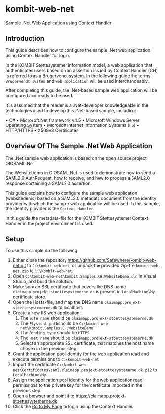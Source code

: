 # kombit-web-net
Sample .Net Web Application using Context Handler

## <a name=“introduction”></a>Introduction

This guide describes how to configure the sample .Net web application using Context Handler for login.

In the KOMBIT Støttesystemer information model, a web application that authenticates users based on an assertion issued by Context Handler (CH) is referred to as a Brugervendt system. In the following guide the terms `Brugervendt system` and `web application` will be used interchangeably.

After completing this guide, the .Net-based sample web application will be configured and ready to be used.

It is assumed that the reader is a .Net-developer knowledgeable in the technologies used to develop this .Net-based sample, including:

•	C#
•	Microsoft.Net framework v4.5
•	Microsoft Windows Server Operating System
•	Microsoft Internet Information Systems (IIS)
•	HTTP/HTTPS
•	X509v3 Certificates

## Overview Of The Sample .Net Web Application

The .Net sample web application is based on the open source project OIOSAML.Net

The WebsiteDemo in OIOSAML.Net is used to demonstrate how to send a SAML2.0 AuthRequest, how to receive, and how to process a SAML2.0 response containing a SAML2.0 assertion. 

This guide explains how to configure the sample web application (websitedemo) based on a SAML2.0 metadata document from the identity provider with which the sample web application will be used. In this sample, the identity provider is the `Context Handler`.

In this guide the metadata-file for the KOMBIT Støttesystemer Context Handler in the project environment is used.

## <a name=“setup”></a>Setup
To use this sample do the following:

1. Either clone the repository <https://github.com/Safewhere/kombit-web-net.git> to `C:\kombit-web-net`, or unpack the provided zip-file `kombit-web-net.zip` to `C:\kombit-web-net`.
2. Open `C:\kombit-web-net\Kombit.Samples.CH.WebsiteDemo.sln` in Visual Studio, and build the solution.
3. Make sure an SSL certificate that covers the DNS name `claimapp.projekt-stoettesystemerne.dk` is present in `LocalMachine\My` certificate store.
4. Open the Hosts-file, and map the DNS name `claimapp.projekt-stoettesystemerne.dk` to localhost.
5. Create a new IIS web application:
	1. The `Site name` should be `claimapp.projekt-stoettesystemerne.dk`
	2. The `Physical path`should be `C:\kombit-web-net\Kombit.Samples.CH.WebsiteDemo`
	3. The `Binding type` should be `HTTPS`
	4. The `Host name` should be `claimapp.projekt-stoettesystemerne.dk`
	5. Select an appropriate SSL certificate, that matches the host name chosen in the previous step
6. Grant the application pool identity for the web application read and execute permissions to `C:\kombit-web-net`
7. Import the certificate `C:\kombit-web-net\Certificates\saml.claimapp.projekt-stoettesystemerne.dk.p12` to `LocalMachine\My`.
8. Assign the application pool identity for the web application read permissions to the private key for the certificate imported in the previous step.
9. Open a browser and point it to <https://claimapp.projekt-stoettesystemerne.dk>
10. Click the [Go to My Page](https://claimapp.projekt-stoettesystemerne.dk/MyPage.aspx) to login using the Context Handler. 